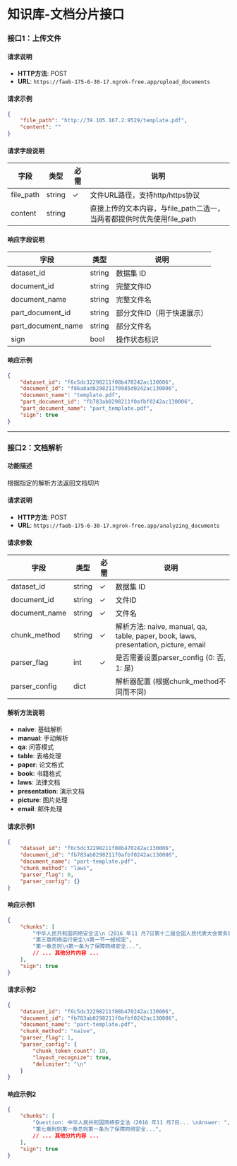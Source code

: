 # 知识库-文档分片接口


### 接口1：上传文件

#### 请求说明
- **HTTP方法**: POST
- **URL**: `https://faeb-175-6-30-17.ngrok-free.app/upload_documents`

#### 请求示例
```json
{
    "file_path": "http://39.105.167.2:9529/template.pdf",
    "content": ""
}
```

#### 请求字段说明
| 字段      | 类型   | 必需 | 说明                                                                 |
|-----------|--------|------|---------------------------------------------------------------------|
| file_path | string | ✓    | 文件URL路径，支持http/https协议                                     |
| content   | string |      | 直接上传的文本内容，与file_path二选一，当两者都提供时优先使用file_path |

#### 响应字段说明
| 字段               | 类型   | 说明                               |
|--------------------|--------|-----------------------------------|
| dataset_id         | string | 数据集 ID                         |
| document_id        | string | 完整文件ID                        |
| document_name      | string | 完整文件名                        |
| part_document_id   | string | 部分文件ID（用于快速展示）        |
| part_document_name | string | 部分文件名                        |
| sign               | bool   | 操作状态标识                      |

#### 响应示例
```json
{
    "dataset_id": "f6c5dc32298211f08b470242ac130006",
    "document_id": "f86a8ad8298211f0985d0242ac130006",
    "document_name": "template.pdf",
    "part_document_id": "fb783ab8298211f0afbf0242ac130006",
    "part_document_name": "part_template.pdf",
    "sign": true
}
```

---

### 接口2：文档解析

#### 功能描述
根据指定的解析方法返回文档切片

#### 请求说明
- **HTTP方法**: POST
- **URL**: `https://faeb-175-6-30-17.ngrok-free.app/analyzing_documents`

#### 请求参数
| 字段          | 类型   | 必需 | 说明                                                                 |
|---------------|--------|------|---------------------------------------------------------------------|
| dataset_id    | string | ✓    | 数据集 ID                                                          |
| document_id   | string | ✓    | 文件ID                                                             |
| document_name | string | ✓    | 文件名                                                             |
| chunk_method  | string | ✓    | 解析方法: naive, manual, qa, table, paper, book, laws, presentation, picture, email |
| parser_flag   | int    | ✓    | 是否需要设置parser_config (0: 否, 1: 是)                           |
| parser_config | dict   |      | 解析器配置 (根据chunk_method不同而不同)                            |

#### 解析方法说明
- **naive**: 基础解析
- **manual**: 手动解析
- **qa**: 问答模式
- **table**: 表格处理
- **paper**: 论文格式
- **book**: 书籍格式
- **laws**: 法律文档
- **presentation**: 演示文档
- **picture**: 图片处理
- **email**: 邮件处理

#### 请求示例1
```json
{
    "dataset_id": "f6c5dc32298211f08b470242ac130006",
    "document_id": "fb783ab8298211f0afbf0242ac130006",
    "document_name": "part-template.pdf",
    "chunk_method": "laws",
    "parser_flag": 0,
    "parser_config": {}
}
```

#### 响应示例1
```json
{
    "chunks": [
        "中华人民共和国网络安全法\n（2016 年11 月7日第十二届全国人民代表大会常务委员会第二十四次会议通过）目录",
        "第三章网络运行安全\n第一节一般规定",
        "第一章总则\n第一条为了保障网络安全...",
        // ... 其他分片内容 ...
    ],
    "sign": true
}
```

#### 请求示例2
```json
{
    "dataset_id": "f6c5dc32298211f08b470242ac130006",
    "document_id": "fb783ab8298211f0afbf0242ac130006",
    "document_name": "part-template.pdf",
    "chunk_method": "naive",
    "parser_flag": 1,
    "parser_config": {
        "chunk_token_count": 10,
        "layout_recognize": true,
        "delimiter": "\n"
    }
}
```

#### 响应示例2
```json
{
    "chunks": [
        "Question: 中华人民共和国网络安全法（2016 年11 月7日... \nAnswer: ",
        "第七章附则第一章总则第一条为了保障网络安全...",
        // ... 其他分片内容 ...
    ],
    "sign": true
}
```
